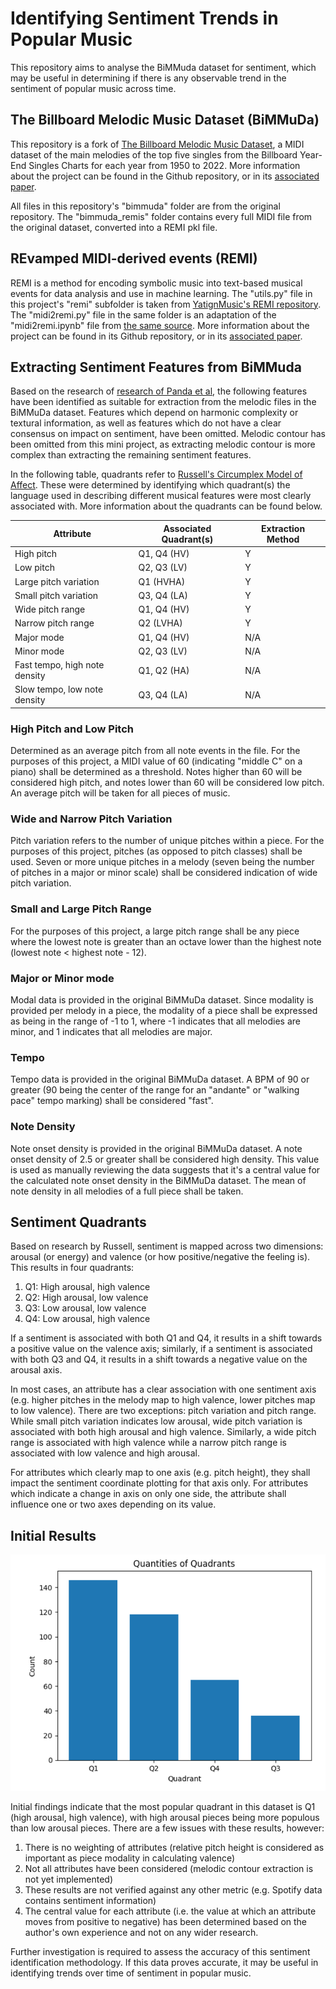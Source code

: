 # Identifying Sentiment Trends in Popular Music
This repository aims to analyse the BiMMuda dataset for sentiment, which may be useful in determining if there is any observable trend in the sentiment of popular music across time.

## The Billboard Melodic Music Dataset (BiMMuDa)

This repository is a fork of [The Billboard Melodic Music Dataset](https://github.com/madelinehamilton/), a MIDI dataset of the main melodies of the top five singles from the Billboard Year-End Singles Charts for each year from 1950 to 2022. More information about the project can be found in the Github repository, or in its [associated paper](https://www.nature.com/articles/s41598-024-64571-x).

All files in this repository's "bimmuda" folder are from the original repository. The "bimmuda_remis" folder contains every full MIDI file from the original dataset, converted into a REMI pkl file.

## REvamped MIDI-derived events (REMI)

REMI is a method for encoding symbolic music into text-based musical events for data analysis and use in machine learning. The "utils.py" file in this project's "remi" subfolder is taken from [YatignMusic's REMI repository](https://github.com/YatingMusic/remi). The "midi2remi.py" file in the same folder is an adaptation of the "midi2remi.ipynb" file from [the same source](https://github.com/YatingMusic/remi). More information about the project can be found in its Github repository, or in its [associated paper](https://arxiv.org/abs/2002.00212).

## Extracting Sentiment Features from BiMMuda

Based on the research of [research of Panda et al](https://www.researchgate.net/publication/346359767_Audio_Features_for_Music_Emotion_Recognition_a_Survey), the following features have been identified as suitable for extraction from the melodic files in the BiMMuDa dataset. Features which depend on harmonic complexity or textural information, as well as features which do not have a clear consensus on impact on sentiment, have been omitted. Melodic contour has been omitted from this mini project, as extracting melodic contour is more complex than extracting the remaining sentiment features.

In the following table, quadrants refer to [Russell's Circumplex Model of Affect](https://www.ncbi.nlm.nih.gov/pmc/articles/PMC2367156/). These were determined by identifying which quadrant(s) the language used in describing different musical features were most clearly associated with. More information about the quadrants can be found below.

| Attribute                     | Associated Quadrant(s) | Extraction Method |
| ----------------------------- | ---------------------- | ----------------- |
| High pitch                    | Q1, Q4  (HV)           | Y                 |
| Low pitch                     | Q2, Q3  (LV)           | Y                 |
| Large pitch variation         | Q1 (HVHA)              | Y                 |
| Small pitch variation         | Q3, Q4 (LA)            | Y                 |
| Wide pitch range              | Q1, Q4 (HV)            | Y                 |
| Narrow pitch range            | Q2 (LVHA)              | Y                 |
| Major mode                    | Q1, Q4 (HV)            | N/A               |
| Minor mode                    | Q2, Q3 (LV)            | N/A               |
| Fast tempo, high note density | Q1, Q2 (HA)            | N/A               |
| Slow tempo, low note density  | Q3, Q4 (LA)            | N/A               |

### High Pitch and Low Pitch
Determined as an average pitch from all note events in the file. For the purposes of this project, a MIDI value of 60 (indicating "middle C" on a piano) shall be determined as a threshold. Notes higher than 60 will be considered high pitch, and notes lower than 60 will be considered low pitch. An average pitch will be taken for all pieces of music.

### Wide and Narrow Pitch Variation
Pitch variation refers to the number of unique pitches within a piece. For the purposes of this project, pitches (as opposed to pitch classes) shall be used. Seven or more unique pitches in a melody (seven being the number of pitches in a major or minor scale) shall be considered indication of wide pitch variation.

### Small and Large Pitch Range
For the purposes of this project, a large pitch range shall be any piece where the lowest note is greater than an octave lower than the highest note (lowest note < highest note - 12).

### Major or Minor mode
Modal data is provided in the original BiMMuDa dataset. Since modality is provided per melody in a piece, the modality of a piece shall be expressed as being in the range of -1 to 1, where -1 indicates that all melodies are minor, and 1 indicates that all melodies are major.

### Tempo
Tempo data is provided in the original BiMMuDa dataset. A BPM of 90 or greater (90 being the center of the range for an "andante" or "walking pace" tempo marking) shall be considered "fast".

### Note Density
Note onset density is provided in the original BiMMuDa dataset. A note onset density of 2.5 or greater shall be considered high density. This value is used as manually reviewing the data suggests that it's a central value for the calculated note onset density in the BiMMuDa dataset. The mean of note density in all melodies of a full piece shall be taken.

## Sentiment Quadrants

Based on research by Russell, sentiment is mapped across two dimensions: arousal (or energy) and valence (or how positive/negative the feeling is). This results in four quadrants:
 1. Q1: High arousal, high valence
 2. Q2: High arousal, low valence
 3. Q3: Low arousal, low valence
 4. Q4: Low arousal, high valence

If a sentiment is associated with both Q1 and Q4, it results in a shift towards a positive value on the valence axis; similarly, if a sentiment is associated with both Q3 and Q4, it results in a shift towards a negative value on the arousal axis.

In most cases, an attribute has a clear association with one sentiment axis (e.g. higher pitches in the melody map to high valence, lower pitches map to low valence). There are two exceptions: pitch variation and pitch range. While small pitch variation indicates low arousal, wide pitch variation is associated with both high arousal and high valence. Similarly, a wide pitch range is associated with high valence while a narrow pitch range is associated with low valence and high arousal.

For attributes which clearly map to one axis (e.g. pitch height), they shall impact the sentiment coordinate plotting for that axis only. For attributes which indicate a change in axis on only one side, the attribute shall influence one or two axes depending on its value.

## Initial Results

![A bar graph showing the quantities of quadrants identified in the BiMMuDa dataset](./quadrant_bargraph.png)

Initial findings indicate that the most popular quadrant in this dataset is Q1 (high arousal, high valence), with high arousal pieces being more populous than low arousal pieces. There are a few issues with these results, however:

 1. There is no weighting of attributes (relative pitch height is considered as important as piece modality in calculating valence)
 2. Not all attributes have been considered (melodic contour extraction is not yet implemented)
 3. These results are not verified against any other metric (e.g. Spotify data contains sentiment information)
 4. The central value for each attribute (i.e. the value at which an attribute moves from positive to negative) has been determined based on the author's own experience and not on any wider research.

Further investigation is required to assess the accuracy of this sentiment identification methodology. If this data proves accurate, it may be useful in identifying trends over time of sentiment in popular music.
